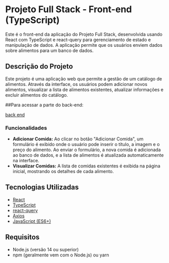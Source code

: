 # Projeto Full Stack - Front-end (TypeScript)

Este é o front-end da aplicação do Projeto Full Stack, desenvolvida usando React com TypeScript e react-query para gerenciamento de estado e manipulação de dados. A aplicação permite que os usuários enviem dados sobre alimentos para um banco de dados.

## Descrição do Projeto

Este projeto é uma aplicação web que permite a gestão de um catálogo de alimentos. Através da interface, os usuários podem adicionar novos alimentos, visualizar a lista de alimentos existentes, atualizar informações e excluir alimentos do catálogo.

##Para acessar a parte do back-end:

[back end](https://github.com/HeitorNF1/CRUD-javaSpring)

### Funcionalidades

- **Adicionar Comida:** Ao clicar no botão "Adicionar Comida", um formulário é exibido onde o usuário pode inserir o título, a imagem e o preço do alimento. Ao enviar o formulário, a nova comida é adicionada ao banco de dados, e a lista de alimentos é atualizada automaticamente na interface.
- **Visualizar Comidas:** A lista de comidas existentes é exibida na página inicial, mostrando os detalhes de cada alimento.


## Tecnologias Utilizadas

- [React](https://reactjs.org/)
- [TypeScript](https://www.typescriptlang.org/)
- [react-query](https://react-query.tanstack.com/)
- [Axios](https://axios-http.com/)
- [JavaScript (ES6+)](https://developer.mozilla.org/en-US/docs/Web/JavaScript)

## Requisitos

- Node.js (versão 14 ou superior)
- npm (geralmente vem com o Node.js) ou yarn


